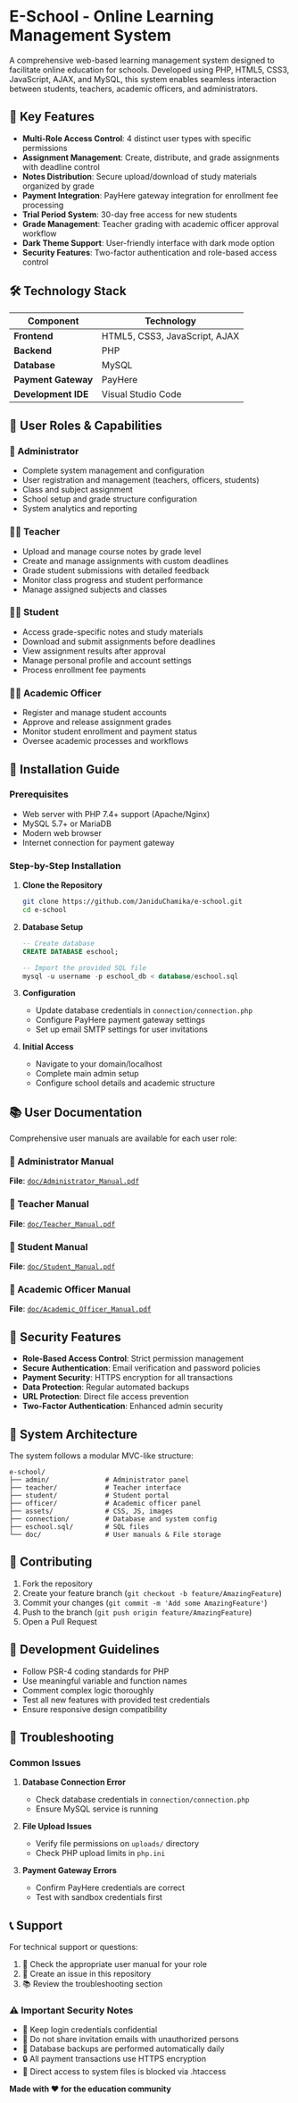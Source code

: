 # E-School - Online Learning Management System

A comprehensive web-based learning management system designed to facilitate online education for schools. Developed using PHP, HTML5, CSS3, JavaScript, AJAX, and MySQL, this system enables seamless interaction between students, teachers, academic officers, and administrators.

## 🌟 Key Features

- **Multi-Role Access Control**: 4 distinct user types with specific permissions
- **Assignment Management**: Create, distribute, and grade assignments with deadline control
- **Notes Distribution**: Secure upload/download of study materials organized by grade
- **Payment Integration**: PayHere gateway integration for enrollment fee processing
- **Trial Period System**: 30-day free access for new students
- **Grade Management**: Teacher grading with academic officer approval workflow
- **Dark Theme Support**: User-friendly interface with dark mode option
- **Security Features**: Two-factor authentication and role-based access control

## 🛠️ Technology Stack

| Component | Technology |
|-----------|------------|
| **Frontend** | HTML5, CSS3, JavaScript, AJAX |
| **Backend** | PHP |
| **Database** | MySQL |
| **Payment Gateway** | PayHere |
| **Development IDE** | Visual Studio Code |

## 👥 User Roles & Capabilities

### 🔧 Administrator
- Complete system management and configuration
- User registration and management (teachers, officers, students)
- Class and subject assignment
- School setup and grade structure configuration
- System analytics and reporting

### 👨‍🏫 Teacher
- Upload and manage course notes by grade level
- Create and manage assignments with custom deadlines
- Grade student submissions with detailed feedback
- Monitor class progress and student performance
- Manage assigned subjects and classes

### 👨‍🎓 Student
- Access grade-specific notes and study materials
- Download and submit assignments before deadlines
- View assignment results after approval
- Manage personal profile and account settings
- Process enrollment fee payments

### 👨‍💼 Academic Officer
- Register and manage student accounts
- Approve and release assignment grades
- Monitor student enrollment and payment status
- Oversee academic processes and workflows

## 🚀 Installation Guide

### Prerequisites
- Web server with PHP 7.4+ support (Apache/Nginx)
- MySQL 5.7+ or MariaDB
- Modern web browser
- Internet connection for payment gateway

### Step-by-Step Installation

1. **Clone the Repository**
   ```bash
   git clone https://github.com/JaniduChamika/e-school.git
   cd e-school
   ```

2. **Database Setup**
   ```sql
   -- Create database
   CREATE DATABASE eschool;
   
   -- Import the provided SQL file
   mysql -u username -p eschool_db < database/eschool.sql
   ```

3. **Configuration**
   - Update database credentials in `connection/connection.php`
   - Configure PayHere payment gateway settings
   - Set up email SMTP settings for user invitations

4. **Initial Access**
   - Navigate to your domain/localhost
   - Complete main admin setup
   - Configure school details and academic structure

## 📚 User Documentation

Comprehensive user manuals are available for each user role:

### 📘 Administrator Manual
**File**: [`doc/Administrator_Manual.pdf`](docs/user-manual/Admin-Manual.pdf)

### 📗 Teacher Manual
**File**: [`doc/Teacher_Manual.pdf`](docs/user-manual/Teacher-Manual.pdf)

### 📙 Student Manual
**File**: [`doc/Student_Manual.pdf`](docs/user-manual/Student-Manual.pdf)

### 📕 Academic Officer Manual
**File**: [`doc/Academic_Officer_Manual.pdf`](docs/user-manual/Academic-Officer-Manual.pdf)

## 🔐 Security Features

- **Role-Based Access Control**: Strict permission management
- **Secure Authentication**: Email verification and password policies
- **Payment Security**: HTTPS encryption for all transactions
- **Data Protection**: Regular automated backups
- **URL Protection**: Direct file access prevention
- **Two-Factor Authentication**: Enhanced admin security

## 🔄 System Architecture

The system follows a modular MVC-like structure:

```
e-school/
├── admin/              # Administrator panel
├── teacher/            # Teacher interface
├── student/            # Student portal
├── officer/            # Academic officer panel
├── assets/             # CSS, JS, images
├── connection/         # Database and system config
├── eschool.sql/        # SQL files
└── doc/                # User manuals & File storage
```

## 🤝 Contributing

1. Fork the repository
2. Create your feature branch (`git checkout -b feature/AmazingFeature`)
3. Commit your changes (`git commit -m 'Add some AmazingFeature'`)
4. Push to the branch (`git push origin feature/AmazingFeature`)
5. Open a Pull Request

## 📝 Development Guidelines

- Follow PSR-4 coding standards for PHP
- Use meaningful variable and function names
- Comment complex logic thoroughly
- Test all new features with provided test credentials
- Ensure responsive design compatibility

## 🐛 Troubleshooting

### Common Issues

1. **Database Connection Error**
   - Check database credentials in `connection/connection.php`
   - Ensure MySQL service is running

2. **File Upload Issues**
   - Verify file permissions on `uploads/` directory
   - Check PHP upload limits in `php.ini`

3. **Payment Gateway Errors**
   - Confirm PayHere credentials are correct
   - Test with sandbox credentials first

## 📞 Support

For technical support or questions:

1. 📖 Check the appropriate user manual for your role
2. 🐛 Create an issue in this repository
3. 📚 Review the troubleshooting section


### ⚠️ Important Security Notes

- 🔐 Keep login credentials confidential
- 📧 Do not share invitation emails with unauthorized persons
- 💾 Database backups are performed automatically daily
- 🔒 All payment transactions use HTTPS encryption
- 🚫 Direct access to system files is blocked via .htaccess

**Made with ❤️ for the education community**

